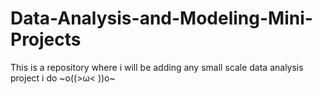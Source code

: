 # Data-Analysis-and-Modeling-Mini-Projects

This is a repository where i will be adding any small scale data analysis project i do  ~o((>ω&lt; ))o~
